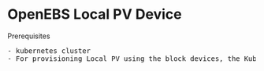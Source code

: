 # OpenEBS Local PV Device

Prerequisites
<pre>
- kubernetes cluster
- For provisioning Local PV using the block devices, the Kubernetes nodes should have block devices attached to the nodes. The block devices can optionally be formatted and mounted.
</pre>


